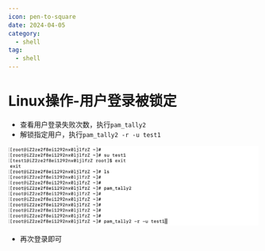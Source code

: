 ```yaml
---
icon: pen-to-square
date: 2024-04-05
category:
  - shell
tag:
  - shell
---
```

# Linux操作-用户登录被锁定

- 查看用户登录失败次数，执行`pam_tally2`
- 解锁指定用户，执行`pam_tally2 -r -u test1`

![image-20231220160500668](./images/image-20231220160500668.png)

- 再次登录即可